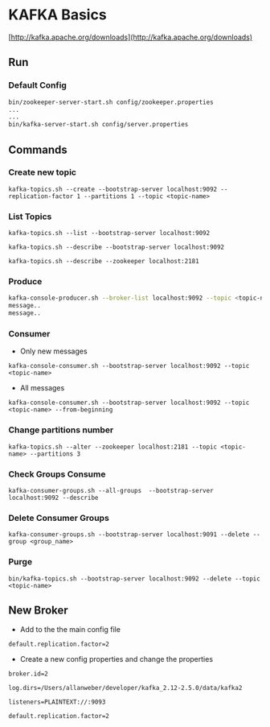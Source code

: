 # KAFKA Basics

[http://kafka.apache.org/downloads](http://kafka.apache.org/downloads)

## Run

### Default Config

```bash
bin/zookeeper-server-start.sh config/zookeeper.properties
...
...
bin/kafka-server-start.sh config/server.properties
```

## Commands

### Create new topic

`kafka-topics.sh --create --bootstrap-server localhost:9092 --replication-factor 1 --partitions 1 --topic <topic-name>`

### List Topics

`kafka-topics.sh --list --bootstrap-server localhost:9092`

`kafka-topics.sh --describe --bootstrap-server localhost:9092`

`kafka-topics.sh --describe --zookeeper localhost:2181`

### Produce

```bash
kafka-console-producer.sh --broker-list localhost:9092 --topic <topic-name>
message..
message..
```

### Consumer

* Only new messages

`kafka-console-consumer.sh --bootstrap-server localhost:9092 --topic <topic-name>`

* All messages

`kafka-console-consumer.sh --bootstrap-server localhost:9092 --topic <topic-name> --from-beginning`

### Change partitions number

`kafka-topics.sh --alter --zookeeper localhost:2181 --topic <topic-name> --partitions 3`

### Check Groups Consume

`kafka-consumer-groups.sh --all-groups  --bootstrap-server localhost:9092 --describe`

### Delete Consumer Groups

`kafka-consumer-groups.sh --bootstrap-server localhost:9091 --delete --group <group_name>`

### Purge

`bin/kafka-topics.sh --bootstrap-server localhost:9092 --delete --topic <topic-name>`

## New Broker

* Add to the the main config file

`default.replication.factor=2`

* Create a new config properties and change the properties

`broker.id=2`

`log.dirs=/Users/allanweber/developer/kafka_2.12-2.5.0/data/kafka2`

`listeners=PLAINTEXT://:9093`

`default.replication.factor=2`